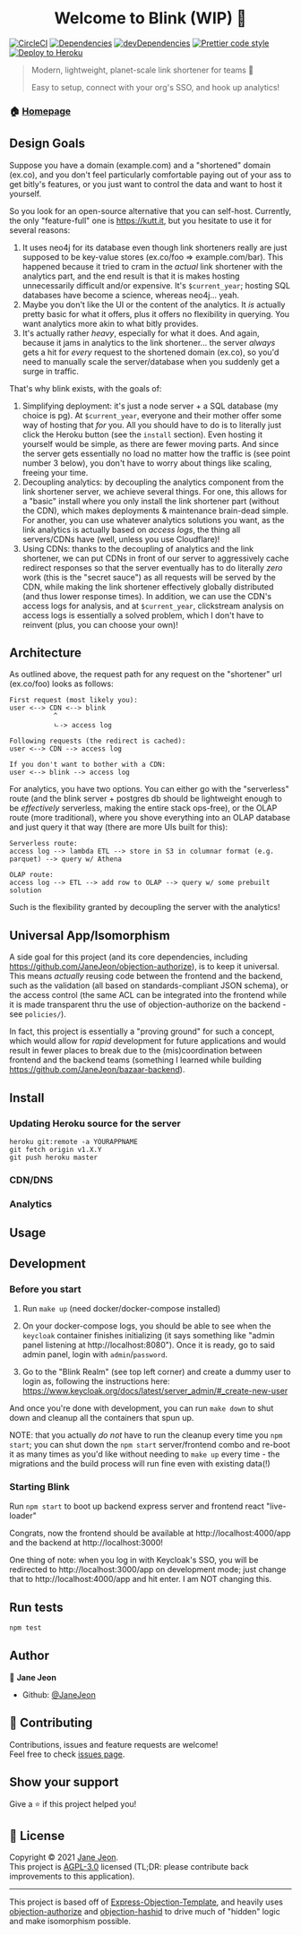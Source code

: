<h1 align="center">Welcome to Blink (WIP) 👋</h1>

[![CircleCI](https://circleci.com/gh/JaneJeon/blink.svg?style=shield)](https://circleci.com/gh/JaneJeon/blink)
[![Dependencies](https://img.shields.io/david/JaneJeon/blink)](https://david-dm.org/JaneJeon/blink)
[![devDependencies](https://img.shields.io/david/dev/JaneJeon/blink)](https://david-dm.org/JaneJeon/blink?type=dev)
[![Prettier code style](https://img.shields.io/badge/code_style-prettier-ff69b4.svg)](https://github.com/prettier/prettier)
[![Deploy to Heroku](https://img.shields.io/badge/deploy%20to-heroku-6762a6)](https://heroku.com/deploy)

> Modern, lightweight, planet-scale link shortener for teams 🎉
>
> Easy to setup, connect with your org's SSO, and hook up analytics!

### 🏠 [Homepage](https://github.com/JaneJeon/blink)

## Design Goals

Suppose you have a domain (example.com) and a "shortened" domain (ex.co), and you don't feel particularly comfortable paying out of your ass to get bitly's features, or you just want to control the data and want to host it yourself.

So you look for an open-source alternative that you can self-host. Currently, the only "feature-full" one is https://kutt.it, but you hesitate to use it for several reasons:

1. It uses neo4j for its database even though link shorteners really are just supposed to be key-value stores (ex.co/foo => example.com/bar). This happened because it tried to cram in the _actual_ link shortener with the analytics part, and the end result is that it is makes hosting unnecessarily difficult and/or expensive. It's `$current_year`; hosting SQL databases have become a science, whereas neo4j... yeah.
2. Maybe you don't like the UI or the content of the analytics. It _is_ actually pretty basic for what it offers, plus it offers no flexibility in querying. You want analytics more akin to what bitly provides.
3. It's actually rather _heavy_, especially for what it does. And again, because it jams in analytics to the link shortener... the server _always_ gets a hit for _every_ request to the shortened domain (ex.co), so you'd need to manually scale the server/database when you suddenly get a surge in traffic.

That's why blink exists, with the goals of:

1. Simplifying deployment: it's just a node server + a SQL database (my choice is pg). At `$current_year`, everyone and their mother offer some way of hosting that _for_ you. All you should have to do is to literally just click the Heroku button (see the `install` section). Even hosting it yourself would be simple, as there are fewer moving parts. And since the server gets essentially no load no matter how the traffic is (see point number 3 below), you don't have to worry about things like scaling, freeing your time.
2. Decoupling analytics: by decoupling the analytics component from the link shortener server, we achieve several things. For one, this allows for a "basic" install where you only install the link shortener part (without the CDN), which makes deployments & maintenance brain-dead simple. For another, you can use whatever analytics solutions you want, as the link analytics is actually based on _access logs_, the thing all servers/CDNs have (well, unless you use Cloudflare)!
3. Using CDNs: thanks to the decoupling of analytics and the link shortener, we can put CDNs in front of our server to aggressively cache redirect responses so that the server eventually has to do literally _zero_ work (this is the "secret sauce") as all requests will be served by the CDN, while making the link shortener effectively globally distributed (and thus lower response times). In addition, we can use the CDN's access logs for analysis, and at `$current_year`, clickstream analysis on access logs is essentially a solved problem, which I don't have to reinvent (plus, you can choose your own)!

## Architecture

As outlined above, the request path for any request on the "shortener" url (ex.co/foo) looks as follows:

```
First request (most likely you):
user <--> CDN <--> blink
           ^
           ㄴ-> access log

Following requests (the redirect is cached):
user <--> CDN --> access log

If you don't want to bother with a CDN:
user <--> blink --> access log
```

For analytics, you have two options. You can either go with the "serverless" route (and the blink server + postgres db should be lightweight enough to be _effectively_ serverless, making the entire stack ops-free), or the OLAP route (more traditional), where you shove everything into an OLAP database and just query it that way (there are more UIs built for this):

```
Serverless route:
access log --> lambda ETL --> store in S3 in columnar format (e.g. parquet) --> query w/ Athena

OLAP route:
access log --> ETL --> add row to OLAP --> query w/ some prebuilt solution
```

Such is the flexibility granted by decoupling the server with the analytics!

## Universal App/Isomorphism

A side goal for this project (and its core dependencies, including https://github.com/JaneJeon/objection-authorize), is to keep it universal. This means _actually_ reusing code between the frontend and the backend, such as the validation (all based on standards-compliant JSON schema), or the access control (the same ACL can be integrated into the frontend while it is made transparent thru the use of objection-authorize on the backend - see `policies/`).

In fact, this project is essentially a "proving ground" for such a concept, which would allow for _rapid_ development for future applications and would result in fewer places to break due to the (mis)coordination between frontend and the backend teams (something I learned while building https://github.com/JaneJeon/bazaar-backend).

## Install

### Updating Heroku source for the server

    heroku git:remote -a YOURAPPNAME
    git fetch origin v1.X.Y
    git push heroku master

### CDN/DNS

### Analytics

## Usage

## Development

### Before you start

1. Run `make up` (need docker/docker-compose installed)

2. On your docker-compose logs, you should be able to see when the `keycloak` container finishes initializing (it says something like "admin panel listening at http://localhost:8080"). Once it is ready, go to said admin panel, login with `admin`/`password`.

3. Go to the "Blink Realm" (see top left corner) and create a dummy user to login as, following the instructions here: https://www.keycloak.org/docs/latest/server_admin/#_create-new-user

And once you're done with development, you can run `make down` to shut down and cleanup all the containers that spun up.

NOTE: that you actually _do not_ have to run the cleanup every time you `npm start`; you can shut down the `npm start` server/frontend combo and re-boot it as many times as you'd like without needing to `make up` every time - the migrations and the build process will run fine even with existing data(!)

### Starting Blink

Run `npm start` to boot up backend express server and frontend react "live-loader"

Congrats, now the frontend should be available at http://localhost:4000/app and the backend at http://localhost:3000!

One thing of note: when you log in with Keycloak's SSO, you will be redirected to http://localhost:3000/app on development mode; just change that to http://localhost:4000/app and hit enter. I am NOT changing this.

## Run tests

```sh
npm test
```

## Author

👤 **Jane Jeon**

- Github: [@JaneJeon](https://github.com/JaneJeon)

## 🤝 Contributing

Contributions, issues and feature requests are welcome!  
Feel free to check [issues page](https://github.com/JaneJeon/blink/issues).

## Show your support

Give a ⭐️ if this project helped you!

## 📝 License

Copyright © 2021 [Jane Jeon](https://github.com/JaneJeon).<br />
This project is [AGPL-3.0](https://github.com/JaneJeon/blink/blob/master/LICENSE) licensed (TL;DR: please contribute back improvements to this application).

---

This project is based off of [Express-Objection-Template](https://github.com/JaneJeon/express-objection-template), and heavily uses [objection-authorize](https://github.com/JaneJeon/objection-authorize) and [objection-hashid](https://github.com/JaneJeon/objection-hashid) to drive much of "hidden" logic and make isomorphism possible.
